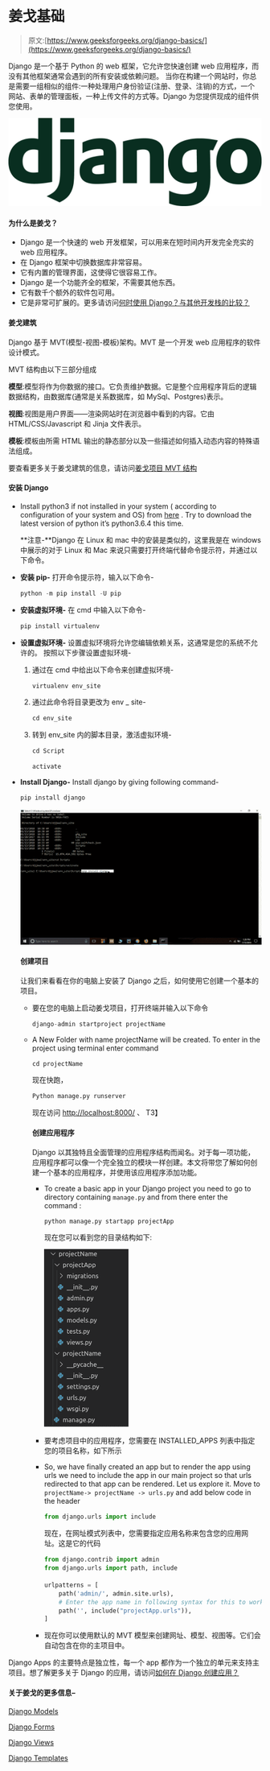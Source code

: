 # 姜戈基础

> 原文:[https://www.geeksforgeeks.org/django-basics/](https://www.geeksforgeeks.org/django-basics/)

Django 是一个基于 Python 的 web 框架，它允许您快速创建 web 应用程序，而没有其他框架通常会遇到的所有安装或依赖问题。
当你在构建一个网站时，你总是需要一组相似的组件:一种处理用户身份验证(注册、登录、注销)的方式，一个网站、表单的管理面板，一种上传文件的方式等。Django 为您提供现成的组件供您使用。

![django-basics](img/f6ea6c353beb43c75dc19b2d4af13013.png)

#### 为什么是姜戈？

*   Django 是一个快速的 web 开发框架，可以用来在短时间内开发完全充实的 web 应用程序。
*   在 Django 框架中切换数据库非常容易。
*   它有内置的管理界面，这使得它很容易工作。
*   Django 是一个功能齐全的框架，不需要其他东西。
*   它有数千个额外的软件包可用。
*   它是非常可扩展的。更多请访问[何时使用 Django？与其他开发栈的比较？](https://www.geeksforgeeks.org/when-to-use-django-comparison-with-other-development-stacks/)

#### 姜戈建筑

Django 基于 MVT(模型-视图-模板)架构。MVT 是一个开发 web 应用程序的软件设计模式。

MVT 结构由以下三部分组成

**模型**:模型将作为你数据的接口。它负责维护数据。它是整个应用程序背后的逻辑数据结构，由数据库(通常是关系数据库，如 MySql、Postgres)表示。

**视图**:视图是用户界面——渲染网站时在浏览器中看到的内容。它由 HTML/CSS/Javascript 和 Jinja 文件表示。

**模板**:模板由所需 HTML 输出的静态部分以及一些描述如何插入动态内容的特殊语法组成。

要查看更多关于姜戈建筑的信息，请访问[姜戈项目 MVT 结构](https://www.geeksforgeeks.org/django-project-mvt-structure/)

#### 安装 Django

*   Install python3 if not installed in your system ( according to configuration of your system and OS) from [here](https://www.python.org/downloads/) . Try to download the latest version of python it’s python3.6.4 this time.

    **注意-**Django 在 Linux 和 mac 中的安装是类似的，这里我是在 windows 中展示的对于 Linux 和 Mac 来说只需要打开终端代替命令提示符，并通过以下命令。

*   **安装 pip-** 打开命令提示符，输入以下命令-

    ```py
    python -m pip install -U pip
    ```

*   **安装虚拟环境-** 在 cmd 中输入以下命令-

    ```py
    pip install virtualenv
    ```

*   **设置虚拟环境-** 设置虚拟环境将允许您编辑依赖关系，这通常是您的系统不允许的。
    按照以下步骤设置虚拟环境-
    1.  通过在 cmd 中给出以下命令来创建虚拟环境-

        ```py
        virtualenv env_site
        ```

    2.  通过此命令将目录更改为 env _ site-

        ```py
        cd env_site
        ```

    3.  转到 env_site 内的脚本目录，激活虚拟环境-

        ```py
        cd Script
        ```

        ```py
        activate
        ```

*   **Install Django-** Install django by giving following command-

    ```py
    pip install django
    ```

    ![](img/0113040582552ed5f19396182d03a4aa.png)

    #### 创建项目

    让我们来看看在你的电脑上安装了 Django 之后，如何使用它创建一个基本的项目。

    *   要在您的电脑上启动姜戈项目，打开终端并输入以下命令

        ```py
        django-admin startproject projectName
        ```

    *   A New Folder with name projectName will be created. To enter in the project using terminal enter command

        ```py
        cd projectName
        ```

        现在快跑，

        ```py
        Python manage.py runserver
        ```

        现在访问 [http://localhost:8000/](http://localhost:8000/) 、
        T3】

        #### 创建应用程序

        Django 以其独特且全面管理的应用程序结构而闻名。对于每一项功能，应用程序都可以像一个完全独立的模块一样创建。本文将带您了解如何创建一个基本的应用程序，并使用该应用程序添加功能。

        *   To create a basic app in your Django project you need to go to directory containing `manage.py` and from there enter the command :

            ```py
            python manage.py startapp projectApp
            ```

            现在您可以看到您的目录结构如下:

            ![](img/2e8dfadc57fb5f17698883f214abb2ab.png)

        *   要考虑项目中的应用程序，您需要在 INSTALLED_APPS 列表中指定您的项目名称，如下所示
        *   So, we have finally created an app but to render the app using urls we need to include the app in our main project so that urls redirected to that app can be rendered. Let us explore it.
            Move to `projectName-> projectName -> urls.py` and add below code in the header

            ```py
            from django.urls import include 
            ```

            现在，在网址模式列表中，您需要指定应用名称来包含您的应用网址。这是它的代码

            ```py
            from django.contrib import admin
            from django.urls import path, include

            urlpatterns = [
                path('admin/', admin.site.urls),
                # Enter the app name in following syntax for this to work
                path('', include("projectApp.urls")),
            ]
            ```

        *   现在你可以使用默认的 MVT 模型来创建网址、模型、视图等。它们会自动包含在你的主项目中。

Django Apps 的主要特点是独立性，每一个 app 都作为一个独立的单元来支持主项目。想了解更多关于 Django 的应用，请访问[如何在 Django 创建应用？](https://www.geeksforgeeks.org/how-to-create-an-app-in-django/)

#### 关于姜戈的更多信息–

[Django Models](https://www.geeksforgeeks.org/django-models/)

[Django Forms](https://www.geeksforgeeks.org/django-forms/)

[Django Views](https://www.geeksforgeeks.org/views-in-django-python/)

[Django Templates](https://www.geeksforgeeks.org/django-templates/)